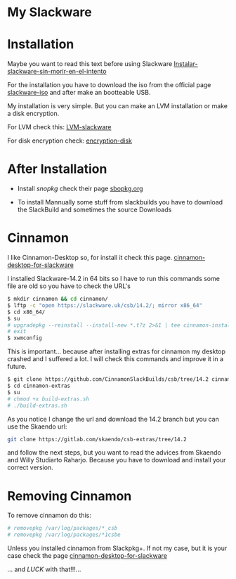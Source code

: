 # My Slackware

# Installation

Maybe you want to read this text before using Slackware [Instalar-slackware-sin-morir-en-el-intento](https://www.ochobitshacenunbyte.com/2015/11/18/instalar-slackware-sin-morir-intento/
)

For the installation you have to download the iso from the official page
[slackware-iso](https://mirrors.slackware.com/slackware/slackware-iso/
)
and after make an bootteable USB.

My installation is very simple. But you can make an LVM installation or make
a disk encryption.

For LVM check this: [LVM-slackware](http://www.slackware.com/~alien/archive/13.1/README_LVM.TXT)

For disk encryption check: [encryption-disk](https://blog.darknedgy.net/technology/2014/07/27/1/)

# After Installation

- Install *snopkg* check their page [sbopkg.org](https://sbopkg.org/downloads.php)

- To install Mannually some stuff from slackbuilds you have to download the 
SlackBuild and sometimes the source Downloads

# Cinnamon

I like Cinnamon-Desktop so, for install it check this page.
[cinnamon-desktop-for-slackware](https://edpsblog.wordpress.com/2017/11/04/how-to-cinnamon-no-slackware/)

I installed Slackware-14.2 in 64 bits so I have to run this commands
some file are old so you have to check the URL's 

```bash
$ mkdir cinnamon && cd cinnamon/
$ lftp -c "open https://slackware.uk/csb/14.2/; mirror x86_64"
$ cd x86_64/
$ su
# upgradepkg --reinstall --install-new *.t?z 2>&1 | tee cinnamon-install.log
# exit
$ xwmconfig
``` 

This is important... because after installing extras for cinnamon my 
desktop crashed and I suffered a lot.
I will check this commands and improve it in a future.

```bash
$ git clone https://github.com/CinnamonSlackBuilds/csb/tree/14.2 cinnamon-extras
$ cd cinnamon-extras
$ su
# chmod +x build-extras.sh
# ./build-extras.sh
```

As you notice I change the url and download the 14.2 branch
but you can use the Skaendo url:

```bash
git clone https://gitlab.com/skaendo/csb-extras/tree/14.2 
```

and follow the next steps, but you want to read the advices from Skaendo
and Willy Studiarto Raharjo. Because you have to download and install your
correct version.

# Removing Cinnamon

To remove cinnamon do this:

```bash
# removepkg /var/log/packages/*_csb
# removepkg /var/log/packages/*1csbe
``` 

Unless you installed cinnamon from Slackpkg+. If not my case, but it is your case check the page 
[cinnamon-desktop-for-slackware](https://edpsblog.wordpress.com/2017/11/04/how-to-cinnamon-no-slackware/)

... and *LUCK* with that!!!...

